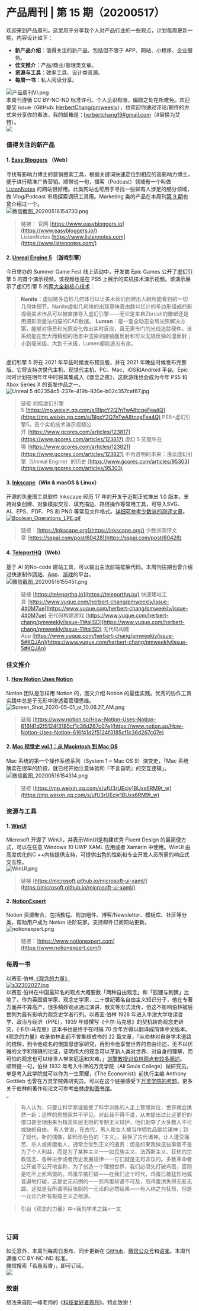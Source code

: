 # 产品周刊 | 第 15 期（20200517）

欢迎来到产品周刊。这里用于分享我个人对产品行业的一些观点，计划每周更新一期，内容设计如下：

- **新产品介绍**：值得关注的新产品，包括但不限于 APP、网站、小程序、企业服务。
- **佳文推介**：产品/商业/管理类文章。
- **资源与工具**：效率工具、设计类资源。
- **每周一书**：私人阅读分享。

![产品周刊VI.png](https://cdn.nlark.com/yuque/0/2020/png/535404/1589099738670-8f07e464-5b03-47c0-85af-e9640a362128.png#align=left&display=inline&height=720&margin=%5Bobject%20Object%5D&name=%E4%BA%A7%E5%93%81%E5%91%A8%E5%88%8AVI.png&originHeight=720&originWidth=1280&size=12588&status=done&style=none&width=1280)<br />本周刊遵循 CC BY-NC-ND 标准许可。个人见识有限，偏颇之处在所难免。欢迎提交 issue（GitHub: [HerbertChang/pmweekly](https://github.com/HerbertChang/pmweekly)），也欢迎你通过评论/邮件的方式来分享你的看法，我的邮箱是：[herbertchang19#gmail.com](mailto:herbertchang19@gmail.com)（#替换为艾特）。<br />![](https://cdn.nlark.com/yuque/0/2020/png/535404/1584802389942-996949c1-dc74-4e53-b3c0-9db2450c2145.png#align=left&display=inline&height=31&margin=%5Bobject%20Object%5D&originHeight=31&originWidth=88&status=done&style=none&width=88)<br />

<a name="c3Lqh"></a>
### 值得关注的新产品
<a name="lhS0J"></a>
#### 1. [Easy Bloggers](https://www.easybloggers.io/) （Web）
寻找有影响力博主的营销搜索工具，根据关键词快速定位到相应的高影响力博主，便于进行精准广告营销。顺带说一句，播客（Podcast）领域有一个叫做 [ListenNotes](https://www.listennotes.com/) 的网站很好用。此类网站也可用于寻找一些鲜有人涉足的细分领域，做 Vlog/Podcast 市场探索调研工具用。Marketing 类的产品在本周刊[第 9 期](https://www.yuque.com/herbert-chang/pmweekly/issue-9#ncrIg)也曾介绍过一个。<br />![微信截图_20200516154730.png](https://cdn.nlark.com/yuque/0/2020/png/535404/1589615285793-20e50874-a2b4-4712-8041-e9ff2d4ad051.png#align=left&display=inline&height=554&margin=%5Bobject%20Object%5D&name=%E5%BE%AE%E4%BF%A1%E6%88%AA%E5%9B%BE_20200516154730.png&originHeight=554&originWidth=989&size=280396&status=done&style=none&width=989)
> 链接：
> 官网 [https://www.easybloggers.io](https://www.easybloggers.io/)
> ListenNotes [https://www.listennotes.com](https://www.listennotes.com/)



<a name="bTpMN"></a>
#### 2. [Unreal Engine 5](https://mp.weixin.qq.com/s/BIpcY2Q7nTwA8tcqeFea4Q) （游戏引擎）
今日举办的 Summer Game Fest 线上活动中，开发商 Epic Games 公开了虚幻引擎 5 的首个演示视频，该视频也是在 PS5 上展示的实机技术演示视频。该演示展示了虚幻引擎 5 的[两大全新核心技术](https://www.gcores.com/articles/123817)：
> **Nanite**：虚拟微多边形几何体可以让美术师们创建出人眼所能看到的一切几何体细节。Nanite虚拟几何体的出现意味着由数以亿计的多边形组成的影视级美术作品可以被直接导入虚幻引擎——无论是来自Zbrush的雕塑还是用摄影测量法扫描的CAD数据。
> **Lumen**：是一套全动态全局光照解决方案，能够对场景和光照变化做出实时反应，且无需专门的光线追踪硬件。该系统能在宏大而精细的场景中渲染间接镜面反射和可以无限反弹的漫反射；小到毫米级、大到千米级，Lumen都能游刃有余。


<br />虚幻引擎 5 将在 2021 年早些时候发布预览版，并在 2021 年晚些时候发布完整版。它将支持次世代主机、现世代主机、PC、Mac、iOS和Android 平台。Epic 同时计划在明年年中时将其集成入《堡垒之夜》，这款游戏也会成为今年 PS5 和 Xbox Series X 的首发作品之一。<br />![Unreal 5    d02354c5-237e-419b-920e-b02c357caf67.jpg](https://cdn.nlark.com/yuque/0/2020/jpeg/535404/1589614506566-5918acd3-b093-48bd-b13c-88aa836f879b.jpeg#align=left&display=inline&height=492&margin=%5Bobject%20Object%5D&name=Unreal%205%20%20%20%20d02354c5-237e-419b-920e-b02c357caf67.jpg&originHeight=492&originWidth=875&size=117224&status=done&style=none&width=875)
> 链接
> 初探虚幻引擎5 [https://mp.weixin.qq.com/s/BIpcY2Q7nTwA8tcqeFea4Q](https://mp.weixin.qq.com/s/BIpcY2Q7nTwA8tcqeFea4Q)
> PS5+虚幻引擎5，首个实机技术演示视频公开 [https://www.gcores.com/articles/123817](https://www.gcores.com/articles/123817)
> 虚幻 5 究竟牛在哪 [https://www.gcores.com/articles/123821](https://www.gcores.com/articles/123821)
> 不再透明的未来：浅谈虚幻引擎（Unreal Engine）的历史 [https://www.gcores.com/articles/95303](https://www.gcores.com/articles/95303)



<a name="BBxy7"></a>
#### 3. [Inkscape](https://inkscape.org)（Win & macOS & Linux）
开源的矢量图工具软件 Inkscape 经历 17 年的开发于近期正式推出 1.0 版本，支持对象创建、对象模拟交互、填充描边、路径操作等常用工具，可导入SVG、AI、EPS、PDF、PS 和 PNG 等常见文件格式。[详细可参考少数派的测评文章](https://sspai.com/post/60428)。<br />[![Boolean_Operations_LPE.gif](https://cdn.nlark.com/yuque/0/2020/gif/535404/1589610511116-cb7d8fdc-554f-4b00-be07-a626042d790b.gif#align=left&display=inline&height=840&margin=%5Bobject%20Object%5D&name=Boolean_Operations_LPE.gif&originHeight=840&originWidth=1375&size=1339206&status=done&style=none&width=1375)](https://inkscape.org/release/inkscape-1.0/)<br />

> 链接：[https://inkscape.org](https://inkscape.org/)
> 少数派测评文章 [https://sspai.com/post/60428](https://sspai.com/post/60428)



<a name="FGhv0"></a>
#### 4. [TeleportHQ](https://teleporthq.io/)（Web）
基于 AI 的No-code 建站工具，可以输出主流前端框架代码。本周刊往期也曾介绍过快速制作[网站](https://www.yuque.com/herbert-chang/pmweekly/issue-4#0M7ue)、[App](https://www.yuque.com/herbert-chang/pmweekly/issue-5#KQJAn)、[游戏](https://www.yuque.com/herbert-chang/pmweekly/issue-11#alISD)的平台。<br />![微信截图_20200516155451.png](https://cdn.nlark.com/yuque/0/2020/png/535404/1589615733860-1c561db2-407f-45f4-bfc0-fe8803711340.png#align=left&display=inline&height=668&margin=%5Bobject%20Object%5D&name=%E5%BE%AE%E4%BF%A1%E6%88%AA%E5%9B%BE_20200516155451.png&originHeight=668&originWidth=1310&size=330252&status=done&style=none&width=1310)
> 链接 [https://teleporthq.io](https://teleporthq.io/)
> 快速建站工具 [https://www.yuque.com/herbert-chang/pmweekly/issue-4#0M7ue](https://www.yuque.com/herbert-chang/pmweekly/issue-4#0M7ue)
> 无代码构建游戏 [https://www.yuque.com/herbert-chang/pmweekly/issue-11#alISD](https://www.yuque.com/herbert-chang/pmweekly/issue-11#alISD)
> 无代码构建App [https://www.yuque.com/herbert-chang/pmweekly/issue-5#KQJAn](https://www.yuque.com/herbert-chang/pmweekly/issue-5#KQJAn)



<a name="4GUbQ"></a>
### 佳文推介
<a name="BhGcP"></a>
#### 1. [How Notion Uses Notion](https://www.notion.so/How-Notion-Uses-Notion-616f41d2f5124f3185cf1c36d267c07e) 
Notion 团队是怎样用 Notion 的，图文介绍 Notion 的最佳实践。优秀的协作工具实践中总是于无形中渗透着管理思维。<br />![Screen_Shot_2020-05-01_at_10.06.27_AM.png](https://cdn.nlark.com/yuque/0/2020/png/535404/1589352660895-8f3dedab-198d-4499-9a48-7b78d225cb23.png#align=left&display=inline&height=1350&margin=%5Bobject%20Object%5D&name=Screen_Shot_2020-05-01_at_10.06.27_AM.png&originHeight=1350&originWidth=2000&size=1786723&status=done&style=none&width=2000)
> 链接 [https://www.notion.so/How-Notion-Uses-Notion-616f41d2f5124f3185cf1c36d267c07e](https://www.notion.so/How-Notion-Uses-Notion-616f41d2f5124f3185cf1c36d267c07e)



<a name="M9FMa"></a>
#### 2. [Mac 视觉史 vol.1：从 Macintosh 到 Mac OS](https://mp.weixin.qq.com/s/ufU3rUEciy1BUxs6RM9t_w)
Mac 系统的第一个操作系统系列（System 1 ~ Mac OS 9）演变史，「Mac 系统确实在很早的阶段，就已经开始注意体验和『不言自明』的交互逻辑」。<br />![微信截图_20200516154314.png](https://cdn.nlark.com/yuque/0/2020/png/535404/1589615009308-5d7641fc-443a-414c-a91f-c437d9b83322.png#align=left&display=inline&height=601&margin=%5Bobject%20Object%5D&name=%E5%BE%AE%E4%BF%A1%E6%88%AA%E5%9B%BE_20200516154314.png&originHeight=601&originWidth=670&size=176370&status=done&style=none&width=670)
> 链接 [https://mp.weixin.qq.com/s/ufU3rUEciy1BUxs6RM9t_w](https://mp.weixin.qq.com/s/ufU3rUEciy1BUxs6RM9t_w)



<a name="LUn6i"></a>
### 资源与工具
<a name="IwROd"></a>
#### 1. [WinUI](https://microsoft.github.io/microsoft-ui-xaml/)
Microsoft 开源了 WinUI，并表示WinUI是构建优秀 Fluent Design 的最简便方式，可以在任意 Windows 10 UWP XAML 应用或者 Xamarin 中使用。WinUI 由高度优化的C ++内核提供支持，可提供出色的性能和专业开发人员所需的响应式交互性。<br />![WinUI.png](https://cdn.nlark.com/yuque/0/2020/png/535404/1589609635271-2ed01d27-36e6-4809-b9f9-3558055a77b9.png#align=left&display=inline&height=598&margin=%5Bobject%20Object%5D&name=WinUI.png&originHeight=598&originWidth=946&size=385095&status=done&style=none&width=946)
> 链接 [https://microsoft.github.io/microsoft-ui-xaml/](https://microsoft.github.io/microsoft-ui-xaml/)



<a name="ZNgud"></a>
#### 2. [NotionExpert](https://www.notionexpert.com)
Notion 资源聚合，包括教程、附加组件、博客/Newsletter、模板库、社区等分类，帮助用户成为 Notion 进阶玩家。支持邮件订阅网站更新。<br />![notionexpert.png](https://cdn.nlark.com/yuque/0/2020/png/535404/1589600226278-b517ab10-82c9-4a17-8ef4-2dc59c37a516.png#align=left&display=inline&height=895&margin=%5Bobject%20Object%5D&name=notionexpert.png&originHeight=895&originWidth=1500&size=346007&status=done&style=none&width=1500)<br />

> 链接：[https://www.notionexpert.com](https://www.notionexpert.com/)



<a name="JXzW9"></a>
### 每周一书
以赛亚·伯林[《观念的力量》](https://book.douban.com/subject/27060620/)<br />[![s32302027.jpg](https://cdn.nlark.com/yuque/0/2020/jpeg/535404/1589617436878-efe17e02-e397-4d3f-84c4-0b202f1fb513.jpeg#align=left&display=inline&height=443&margin=%5Bobject%20Object%5D&name=s32302027.jpg&originHeight=1595&originWidth=1080&size=270751&status=done&style=none&width=300)](https://book.douban.com/subject/27060620/)<br />以赛亚·伯林在中国最知名的观点大概要数「两种自由观念」和「狐狸与刺猬」比喻了。作为英国哲学家、观念史学家、二十世纪著名自由主义知识分子，他在专著方面并不算高产，很多精妙观点通过演讲、散文等形式流传，但这不影响伯林被后世列为最有影响力观念史学者行列。以赛亚·伯林 1928 年进入牛津大学攻读哲学、政治与经济（PPE），1939 年借撰写《卡尔·马克思》的契机转向观念史研究，《卡尔·马克思》这本书也是终于在时隔 70 余年方得以翻译成简体中文版本。《观念的力量》收录伯林此前不曾集结成书的 22 篇文章，「从伯林对自身学术道路的梳理，到令他成名的俄国思想家研究，再到令他享誉世界的自由论述，无不以优雅的文字和磅礴的论证，证明伟大的观念可以革新人类对世界、对自身的理解，而可怕的观念也可以给世人带来厄运和灾难。」[刘擎教授对伯林观点有较多阐述](http://www.aisixiang.com/data/14571.html)。<br />顺带提一句，伯林 1932 年考入牛津的万灵学院（All Souls College）做研究员。单是考入此学院就可以作为一生荣耀，《The Economist》前执行主编 Anthony Gottlieb 也曾在万灵学院做研究员。可以在这个链接感受下[万灵学院的考题](https://mp.weixin.qq.com/s/V0qNM8ndaaWKu-HyoOF6bQ)。更多关于伯林的著作和论文可参考[伯林虚拟图书馆](http://berlin.wolf.ox.ac.uk/)。<br />_
> 有人认为，只要让科学家或接受了科学训练的人走上管理岗位，世界就会焕然一新；这样的思想家并不罕见。对此我不得不说，从未提出过比这更好的借口甚至理由来为精英阶层无限的专制主义辩护，他们剥夺了大多数人不可或缺的自由。
> 有人曾说，在古代，男人和女人被当作牺牲品献给诸神；到了现代，新的偶像，即形形色色的「主义」，替换了古代诸神。让人遭受痛苦、杀人或折磨他人，通常会受到正义的遣责：但是如果我做这些事情不是为了个人利益，而是为了某种主义一一如民族主义、法西斯主义、狂热的宗教信念、各种进步或者历史发展规律一一它们就是无可非议的。多数革命者公开或不公开地宣称，为了创造一个理想世界，我们必须先打破鸡蛋，否则是吃不上煎鸡蛋的。鸡蛋早被打破——在我们这个时代，鸡蛋已被猛烈地或普遍地打破，这是史无前例的一一煎鸡蛋却遥不可及，煎鸡蛋消失得无影无踪。这就是我所谓明目张胆的一元论的必然结果——有人称之为狂热，但是一元论乃所有极端主义之根源。
> 

> 引自《观念的力量》中<我的学术之路>一文

_<br />_
<a name="NPQi6"></a>
### 订阅
如无意外，本周刊每周日发布，同步更新在 [GitHub](https://github.com/HerbertChang/pmweekly)、[微信公众号](https://weixin.sogou.com/weixin?type=1&s_from=input&query=%E8%8B%A5%E6%84%9A%E8%8B%A5%E6%98%8F&ie=utf8&_sug_=y&_sug_type_=&w=01019900&sut=10610&sst0=1571666684054&lkt=0%2C0%2C0)和[语雀](https://yuque.com/herbert-chang/pmweekly/)。本周刊遵循 CC BY-NC-ND 标准。<br />微信搜索「若愚若昏」，即可订阅。<br />![](https://cdn.nlark.com/yuque/0/2019/jpeg/535404/1571989117002-cef6be63-7b29-4ac4-a35f-3b5a43e7ce88.jpeg#align=left&display=inline&height=200&margin=%5Bobject%20Object%5D&originHeight=258&originWidth=258&status=done&style=none&width=200)<br />

<a name="b4kSE"></a>
### 致谢
想法来自阮一峰老师的《[科技爱好者周刊](https://github.com/ruanyf/weekly)》。特此致谢！ 
